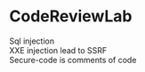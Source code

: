 # CodeReviewLab <br>
Sql injection <br>
XXE injection lead to SSRF <br>
Secure-code is comments of code <br>
